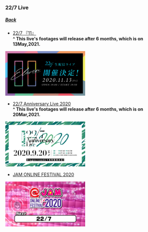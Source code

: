 ### 22/7 Live
##### [Back](../../readme.md)

- [22/7 『11』](227Live/11_Live.md)  
<b>^ This live's footages will release after 6 months, which is on 13May,2021.</b><br>
<img src="../../Img/227Live/img_live_11.jpg" width="50%">

- [22/7 Anniversary Live 2020](227Live/Ann_Live_2020.md)  
<b>^ This live's footages will release after 6 months, which is on 20Mar,2021.</b><br>
<img src="../../Img/227Live/img_live_2020anniversary.jpg" width="50%">

- [JAM ONLINE FESTIVAL 2020](227Live/JAM_Online_2020.md)  
<img src="../../Img/227Live/JAM_Online_Fest_2020.png" width="50%">
